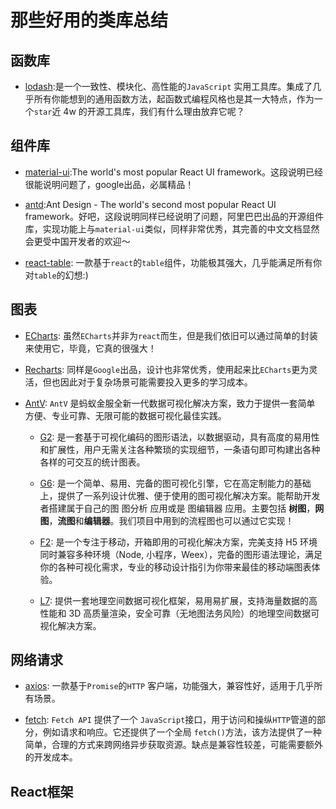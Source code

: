 # 那些好用的类库总结

## 函数库

- [lodash](https://lodash.com/):是一个一致性、模块化、高性能的`JavaScript` 实用工具库。集成了几乎所有你能想到的通用函数方法，起函数式编程风格也是其一大特点，作为一个`star`近 4w 的开源工具库，我们有什么理由放弃它呢？

## 组件库

- [material-ui](https://material-ui.com/):The world's most popular React UI framework。这段说明已经很能说明问题了，google出品，必属精品！

- [antd](https://ant.design/):Ant Design - The world's second most popular React UI framework。好吧，这段说明同样已经说明了问题，阿里巴巴出品的开源组件库，实现功能上与`material-ui`类似，同样非常优秀，其完善的中文文档显然会更受中国开发者的欢迎～

- [react-table](https://github.com/tannerlinsley/react-table): 一款基于`react`的`table`组件，功能极其强大，几乎能满足所有你对`table`的幻想:)

## 图表

- [ECharts](https://echarts.baidu.com/): 虽然`ECharts`并非为`react`而生，但是我们依旧可以通过简单的封装来使用它，毕竟，它真的很强大！

- [Recharts](http://recharts.org/en-US/): 同样是`Google`出品，设计也非常优秀，使用起来比`ECharts`更为灵活，但也因此对于复杂场景可能需要投入更多的学习成本。

- [AntV](http://antv.alipay.com/zh-cn/index.html): `AntV` 是蚂蚁金服全新一代数据可视化解决方案，致力于提供一套简单
方便、专业可靠、无限可能的数据可视化最佳实践。

    - [G2](http://antv.alipay.com/zh-cn/g2/3.x/index.html): 是一套基于可视化编码的图形语法，以数据驱动，具有高度的易用性和扩展性，用户无需关注各种繁琐的实现细节，一条语句即可构建出各种各样的可交互的统计图表。

    - [G6](http://antv.alipay.com/zh-cn/g6/2.x/index.html): 是一个简单、易用、完备的图可视化引擎，它在高定制能力的基础上，提供了一系列设计优雅、便于使用的图可视化解决方案。能帮助开发者搭建属于自己的图 图分析 应用或是 图编辑器 应用。主要包括 **树图**，**网图**，**流图**和**编辑器**。我们项目中用到的流程图也可以通过它实现！ 

    - [F2](http://antv.alipay.com/zh-cn/f2/3.x/index.html): 是一个专注于移动，开箱即用的可视化解决方案，完美支持 H5 环境同时兼容多种环境（Node, 小程序，Weex），完备的图形语法理论，满足你的各种可视化需求，专业的移动设计指引为你带来最佳的移动端图表体验。

    - [L7](http://antv.alipay.com/zh-cn/l7/1.x/index.html): 提供一套地理空间数据可视化框架，易用易扩展，支持海量数据的高性能和 3D 高质量渲染，安全可靠（无地图法务风险）的地理空间数据可视化解决方案。

## 网络请求

- [axios](https://github.com/axios/axios): 一款基于`Promise`的`HTTP` 客户端，功能强大，兼容性好，适用于几乎所有场景。

- [fetch](https://developer.mozilla.org/zh-CN/docs/Web/API/Fetch_API/Using_Fetch): `Fetch API` 提供了一个 `JavaScript`接口，用于访问和操纵`HTTP`管道的部分，例如请求和响应。它还提供了一个全局 `fetch()`方法，该方法提供了一种简单，合理的方式来跨网络异步获取资源。缺点是兼容性较差，可能需要额外的开发成本。

## React框架